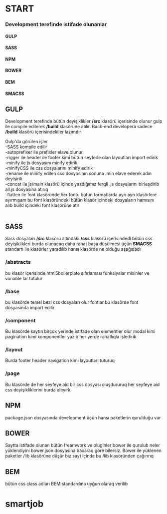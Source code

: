 # START

### Development terefinde istifade olunanlar
#### GULP
#### SASS
#### NPM
#### BOWER
#### BEM
#### SMACSS 

## GULP
Development terefinde bütün deyişiklikler **/src** klasörü içerisinde olunur gulp ile compile edilerek **/build** klasörüne atılır.
Back-end developera  sadece **/build** klasörü içerisindekiler lazımdır

Gulp'da görülen işler <br />
-SASS kompile edilir<br />
-autoprefixer ile  prefixler elave olunur <br />
-rigger ile header ile footer kimi bütün seyfede olan layoutları import edirik<br />
-minify ile js dosyasını minify edirik<br />
-minifyCSS ile css dosyalarını minify edirik<br />
-rename ile minify edilen css dosyasının sonuna .min elave ederek adın deyişirik<br />
-concat ile js/main klasörü içinde yazdığımız ferqli .js dosyalarını birleşdirib all.js dosyasına atırıq<br />
-flatten ile font klasöründe her fontu bütün formatlarda ayrı ayrı klasörlere ayırmışam bu font klasöründeki bütün klasör içindeki dosyaların hamısını alıb build içindeki font klasörüne atır<br />
<br />
## SASS
Sass dosyaları **/src** klasörü altındaki **/css** klasörü içerisindedi bütün css deyişiklikleri burda olunacaq daha rahat başa düşülmesi üçün **SMACSS** standartı ile klasörler yaradılıb hansı klasörde ne olduğu aşağıdadı <br />

### /abstracts
bu klasör içerisinde  html5boilerplate sıfırlaması funksiyalar mixinler ve variable lar tutulur

### /base

bu klasörde temel bezi css dosyaları olur fontlar bu klasörde font dosyasında import edilir

### /component
Bu klasörde saytın birçox yerinde istifade olan elementler olur modal kimi pagination kimi komponentler yazıb her yerde rahatlıqla işledirik

### /layout
Burda footer header navigation kimi layoutları tuturuq

### /page
Bu klasörde de her seyfeye aid bir css dosyası oluşdururuq her seyfeye aid css deyişikliklerini burda eleyirk 


## NPM
package.json dosyasında  development üçün hansı  paketlerin qurulduğu var

## BOWER
Saytta istifade olunan bütün freamwork ve pluginler bower ile qurulub neler yüklendiyini  bower.json  dosyasına baxaraq göre bilersiz.
Bower ile yüklenen paketler /lib klasörüne düşür biz sayt içinde bu /lib klasöründen çağırırıq

## BEM
bütün css class adları BEM standardına uyğun olaraq verilib 







# smartjob
